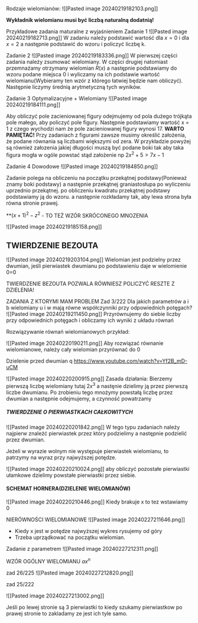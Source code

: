Rodzaje wielomianów:
![[Pasted image 20240219182103.png]]

**Wykładnik wielomianu musi być liczbą naturalną dodatnią!**

Przykładowe zadania maturalne z wyjaśnieniem
Zadanie 1
![[Pasted image 20240219182713.png]]
W zadaniu należy podstawić wartość dla $x=0$ i dla $x=2$ a następnie podstawić do wzoru i policzyć liczbę k.

Zadanie 2
![[Pasted image 20240219183336.png]] 
W pierwszej części zadania należy zsumować wielomiany.
W części drugiej natomiast przemnażamy otrzymany wielomian $R(x)$ a następnie podstawiamy do wzoru podane miejsca 0 i wyliczamy na ich podstawie wartość wielomianu(Wybieramy ten wzór z którego łatwiej będzie nam obliczyć). Następnie liczymy średnią arytmetyczną tych wyników.


Zadanie 3
Optymalizacyjne + Wielomiany
![[Pasted image 20240219184111.png]]

Aby obliczyć pole zacieniowanej figury odejmujemy od pola dużego trójkąta pole małego, aby policzyć pole figury. Następnie podstawiamy wartość x = 1 z czego wychodzi nam że pole zacieniowanej figury wynosi 17. 
**WARTO PAMIĘTAĆ!**
Przy zadaniach z figurami zawsze musimy określić założenia, że podane równania są liczbami większymi od zera.  W przykładzie powyżej są również załozenia jakiej długości muszą być podane boki tak aby taka figura mogła w ogóle powstać stąd założenie np 
$2x^2 + 5 > 7x - 1$

Zadanie 4 Dowodowe
![[Pasted image 20240219184850.png]]

Zadanie polega na obliczeniu na początku przekątnej podstawy(Ponieważ znamy boki podstawy) a następnie przekątnej graniastosłupa po wyliczeniu uprzednio przekątnej. po obliczeniu kwadratu przekątnej podstawy podstawiamy ją do wzoru. a następnie rozkładamy tak, aby lewa strona była równa stronie prawej.

**$(x+1)^2 - z^2$  - TO TEŻ WZÓR SKRÓCONEGO MNOZENIA

![[Pasted image 20240219185158.png]]

## TWIERDZENIE BEZOUTA
![[Pasted image 20240219203104.png]]
Wielomian jest podzielny przez dwumian, jeśli pierwiastek dwumianu po podstawieniu daje w wielomienie 0=0

TWIERDZENIE BEZOUTA POZWALA RÓWNIESZ POLICZYĆ RESZTE Z DZIELENIA!


ZADANIA Z KTORYMI MAM PROBLEM
Zad 3/222
Dla jakich parametrów a i b wielomiany u i w mają równe współczynniki przy odpowiednich potęgach?
![[Pasted image 20240219211450.png]]
Przyrównujemy do siebie  liczby przy odpowiednich potęgach i obliczamy ich wyniki z układu równań


Rozwiązywanie równań wielomianowych przykład:

![[Pasted image 20240220190211.png]]
Aby rozwiązać równanie wielomianowe, należy cały wielomian przyrównać do 0

Dzielenie przed dwumian q 
https://www.youtube.com/watch?v=Yf2B_mD-uCM

![[Pasted image 20240220200915.png]]
Zasada działania:
Bierzemy pierwszą liczbę wielomiany tutaj $2x^3$ a nastęnie dzielimy ją przez pierwszą liczbe dwumianu. Po zrobieniu tego mnożymy powstałą liczbę przez dwumian a następnie odejmujemy, a czynność powatrzamy

##### TWIERDZENIE O PIERWIASTKACH CAŁKOWITYCH
![[Pasted image 20240220201842.png]]
W tego typu zadaniach należy najpierw znaleźć pierwiastek przez który podzielimy a następnie podzielić przez dwumian.

Jeżeli w wyrazie wolnym nie występuje pierwiastek wielomianu, to patrzymy na wyraz przy najwyższej potędze.

![[Pasted image 20240220210024.png]]
aby obliczyć pozostałe pierwiastki ułamkowe dzielimy powstałe pierwiastki przez siebie.


#### SCHEMAT HORNERA(DZIELENIE WIELOMIANÓW)
![[Pasted image 20240220210446.png]]
Kiedy brakuje x to tez wstawiamy 0 

NIERÓWNOŚCI WIELOMIANOWE 
![[Pasted image 20240227211646.png]]

- Kiedy x jest w potędze najwyższej  wykres rysujemy od góry
- Trzeba uprządkować na początku wielomian.


Zadanie z parametrem
![[Pasted image 20240227212311.png]]

WZÓR OGÓLNY WIELOMIANU $ax^n$


zad 26/225
![[Pasted image 20240227212820.png]]


zad 25/222

![[Pasted image 20240227213002.png]]

Jeśli po lewej stronie są 3 pierwiastki to kiedy szukamy pierwiastkow po prawej stronie to zakladamy ze jest ich tyle samo.